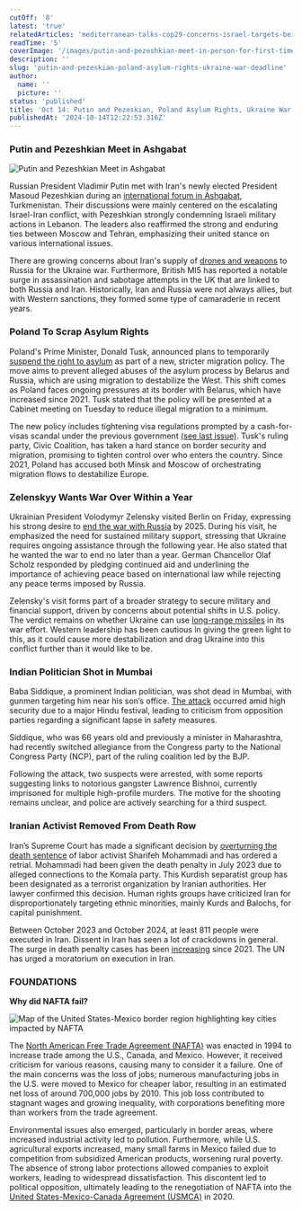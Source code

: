 ```yaml
---
cutOff: '8'
latest: 'true'
relatedArticles: 'mediterranean-talks-cop29-concerns-israel-targets-beirut'
readTime: '5'
coverImage: '/images/putin-and-pezeshkian-meet-in-person-for-first-time-in-ashgabat--1--IyND.webp'
description: ''
slug: 'putin-and-pezeskian-poland-asylum-rights-ukraine-war-deadline'
author:
  name: ''
  picture: ''
status: 'published'
title: 'Oct 14: Putin and Pezeskian, Poland Asylum Rights, Ukraine War Deadline'
publishedAt: '2024-10-14T12:22:53.316Z'
---
```


### Putin and Pezeshkian Meet in Ashgabat

![Putin and Pezeshkian Meet in Ashgabat](/images/putin-and-pezeshkian-meet-in-person-for-first-time-in-ashgabat--1--c5Nj.webp)

Russian President Vladimir Putin met with Iran's newly elected President Masoud Pezeshkian during an [international forum in Ashgabat](https://apnews.com/article/russia-turkmenistan-putin-iran-pezeshkian-7e786f228d89fce09170dc2854b3442f), Turkmenistan. Their discussions were mainly centered on the escalating Israel-Iran conflict, with Pezeshkian strongly condemning Israeli military actions in Lebanon. The leaders also reaffirmed the strong and enduring ties between Moscow and Tehran, emphasizing their united stance on various international issues. 

There are growing concerns about Iran's supply of [drones and weapons](https://www.bbc.com/news/articles/crrlg2xj5qno) to Russia for the Ukraine war. Furthermore, British MI5 has reported a notable surge in assassination and sabotage attempts in the UK that are linked to both Russia and Iran. Historically, Iran and Russia were not always allies, but with Western sanctions, they formed some type of camaraderie in recent years.

### Poland To Scrap Asylum Rights

Poland's Prime Minister, Donald Tusk, announced plans to temporarily [suspend the right to asylum](https://www.euronews.com/my-europe/2024/10/12/polish-pm-says-he-wont-respect-eu-right-to-asylum-if-it-threatens-his-countrys-security) as part of a new, stricter migration policy. The move aims to prevent alleged abuses of the asylum process by Belarus and Russia, which are using migration to destabilize the West. This shift comes as Poland faces ongoing pressures at its border with Belarus, which have increased since 2021. Tusk stated that the policy will be presented at a Cabinet meeting on Tuesday to reduce illegal migration to a minimum. 

The new policy includes tightening visa regulations prompted by a cash-for-visas scandal under the previous government [(see last issue)](https://www.geopolitics.world/archives/mediterranean-talks-cop29-concerns-israel-targets-beirut). Tusk's ruling party, Civic Coalition, has taken a hard stance on border security and migration, promising to tighten control over who enters the country. Since 2021, Poland has accused both Minsk and Moscow of orchestrating migration flows to destabilize Europe. 

### Zelenskyy Wants War Over Within a Year

Ukrainian President Volodymyr Zelensky visited Berlin on Friday, expressing his strong desire to [end the war with Russia](https://www.lemonde.fr/en/international/article/2024/10/11/zelensky-says-he-wants-war-with-russia-to-end-by-2025_6729091_4.html) by 2025. During his visit, he emphasized the need for sustained military support, stressing that Ukraine requires ongoing assistance through the following year. He also stated that he wanted the war to end no later than a year. German Chancellor Olaf Scholz responded by pledging continued aid and underlining the importance of achieving peace based on international law while rejecting any peace terms imposed by Russia. 

Zelensky's visit forms part of a broader strategy to secure military and financial support, driven by concerns about potential shifts in U.S. policy. The verdict remains on whether Ukraine can use [long-range missiles](https://www.cnn.com/2024/09/22/europe/ukraine-western-long-range-weapons-russia-intl/index.html) in its war effort. Western leadership has been cautious in giving the green light to this, as it could cause more destabilization and drag Ukraine into this conflict further than it would like to be.

### Indian Politician Shot in Mumbai 

Baba Siddique, a prominent Indian politician, was shot dead in Mumbai, with gunmen targeting him near his son’s office. [The attack](https://www.bbc.com/news/articles/c1k7y4ywx2jo) occurred amid high security due to a major Hindu festival, leading to criticism from opposition parties regarding a significant lapse in safety measures.

Siddique, who was 66 years old and previously a minister in Maharashtra, had recently switched allegiance from the Congress party to the National Congress Party (NCP), part of the ruling coalition led by the BJP. 

Following the attack, two suspects were arrested, with some reports suggesting links to notorious gangster Lawrence Bishnoi, currently imprisoned for multiple high-profile murders. The motive for the shooting remains unclear, and police are actively searching for a third suspect.

### Iranian Activist Removed From Death Row

Iran’s Supreme Court has made a significant decision by [overturning the death sentence](https://www.dw.com/en/iran-activist-removed-from-death-row-after-court-ruling/a-70478690) of labor activist Sharifeh Mohammadi and has ordered a retrial. Mohammadi had been given the death penalty in July 2023 due to alleged connections to the Komala party. This Kurdish separatist group has been designated as a terrorist organization by Iranian authorities. Her lawyer confirmed this decision. Human rights groups have criticized Iran for disproportionately targeting ethnic minorities, mainly Kurds and Balochs, for capital punishment. 

Between October 2023 and October 2024, at least 811 people were executed in Iran. Dissent in Iran has seen a lot of crackdowns in general. The surge in death penalty cases has been [increasing](https://www.ohchr.org/en/press-releases/2024/09/iran-un-experts-alarmed-surge-executions-demand-moratorium-death-penalty) since 2021. The UN has urged a moratorium on execution in Iran. 

### FOUNDATIONS

**Why did NAFTA fail?**

![Map of the United States-Mexico border region highlighting key cities impacted by NAFTA](/images/what-was-nafta-and-why-did-it-fail---1--E5Nj.webp)

The [North American Free Trade Agreement (NAFTA)](https://www.cbp.gov/trade/north-american-free-trade-agreement#:~:text=North%20American%20Free%20Trade%20Agreement%20\(NAFTA\)%20established%20a%20free%2D,produced%20by%20the%20signatory%20nations.) was enacted in 1994 to increase trade among the U.S., Canada, and Mexico. However, it received criticism for various reasons, causing many to consider it a failure. One of the main concerns was the loss of jobs; numerous manufacturing jobs in the U.S. were moved to Mexico for cheaper labor, resulting in an estimated net loss of around 700,000 jobs by 2010. This job loss contributed to stagnant wages and growing inequality, with corporations benefiting more than workers from the trade agreement.

Environmental issues also emerged, particularly in border areas, where increased industrial activity led to pollution. Furthermore, while U.S. agricultural exports increased, many small farms in Mexico failed due to competition from subsidized American products, worsening rural poverty. The absence of strong labor protections allowed companies to exploit workers, leading to widespread dissatisfaction. This discontent led to political opposition, ultimately leading to the renegotiation of NAFTA into the [United States-Mexico-Canada Agreement (USMCA)](https://ustr.gov/trade-agreements/free-trade-agreements/united-states-mexico-canada-agreement) in 2020.